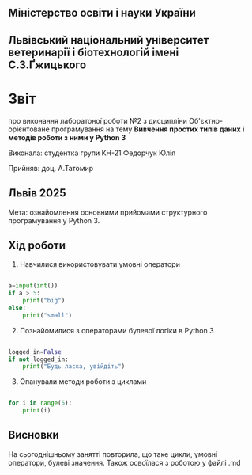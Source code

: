 ## Міністерство освіти і науки України

## Львівський національний університет ветеринарії і біотехнологій імені С.З.Ґжицького

# Звіт

про виконання лаборатоної роботи №2 з дисципліни Об'єктно-орієнтоване програмування на тему **Вивчення простих типів даних і методів роботи з ними у Python 3**

Виконала: студентка групи КН-21 Федорчук Юлія

Прийняв: доц. А.Татомир

## Львів 2025

Мета: ознайомлення основними прийомами структурного
програмування у Python 3.

## Хід роботи

1. Навчилися використовувати умовні оператори

```py

a=input(int())
if a > 5:
    print("big")
else:
    print("small")

```
2. Познайомилися з операторами булевої логіки в Python 3

```py

logged_in=False
if not logged_in:
    print("Будь ласка, увійдіть")  

```
3. Опанували методи роботи з циклами

```py

for i in range(5):
    print(i)

```
## Висновки

На сьогоднішньому занятті повторила, що таке цикли, умовні оператори, булеві значення. Також освоїлася з роботою у файлі .md